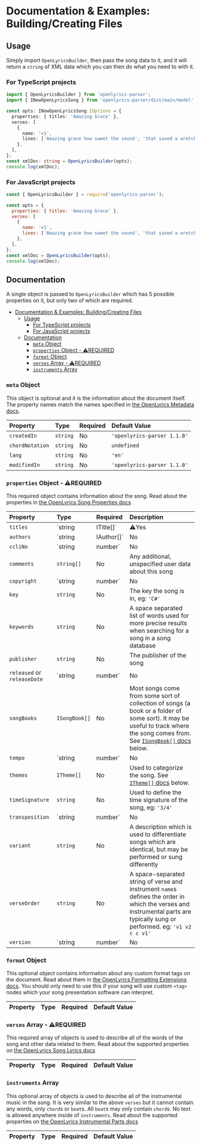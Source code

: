 # Documentation & Examples: Building/Creating Files

## Usage
Simply import `OpenLyricsBuilder`, then pass the song data to it, and it will return a `string` of XML data which you can then do what you need to with it.

### For TypeScript projects
```typescript
import { OpenLyricsBuilder } from 'openlyrics-parser';
import { INewOpenLyricsSong } from 'openlyrics-parser/dist/main/model';

const opts: INewOpenLyricsSong.IOptions = {
  properties: { titles: 'Amazing Grace' },
  verses: [
    {
      name: 'v1',
      lines: ['Amazing grace how sweet the sound', 'that saved a wretch like me'],
    },
  ],
};
const xmlDoc: string = OpenLyricsBuilder(opts);
console.log(xmlDoc);
```

### For JavaScript projects
```javascript
const { OpenLyricsBuilder } = require('openlyrics-parser');

const opts = {
  properties: { titles: 'Amazing Grace' },
  verses: [
    {
      name: 'v1',
      lines: ['Amazing grace how sweet the sound', 'that saved a wretch like me'],
    },
  ],
};
const xmlDoc = OpenLyricsBuilder(opts);
console.log(xmlDoc);
```



## Documentation

A single object is passed to `OpenLyricsBuilder` which has 5 possible properties on it, but only two of which are required.
- [Documentation \& Examples: Building/Creating Files](#documentation--examples-buildingcreating-files)
  - [Usage](#usage)
    - [For TypeScript projects](#for-typescript-projects)
    - [For JavaScript projects](#for-javascript-projects)
  - [Documentation](#documentation)
    - [`meta` Object](#meta-object)
    - [`properties` Object - ⚠️REQUIRED](#properties-object---️required)
    - [`format` Object](#format-object)
    - [`verses` Array - ⚠️REQUIRED](#verses-array---️required)
    - [`instruments` Array](#instruments-array)



### `meta` Object
This object is optional and it is the information about the document itself. The property names match the names specified in [the OpenLyrics Metadata docs](https://docs.openlyrics.org/en/latest/dataformat.html#metadata).

| Property      | Type     | Required | Default Value               |
|:--------------|:---------|:---------|:----------------------------|
|`createdIn`    | `string` | No       | `'openlyrics-parser 1.1.0'` |
|`chordNotation`| `string` | No       | `undefined`                 |
|`lang`         | `string` | No       | `'en'`                      |
|`modifiedIn`   | `string` | No       | `'openlyrics-parser 1.1.0'` |



### `properties` Object - ⚠️REQUIRED
This required object contains information about the song. Read about the properties in [the OpenLyrics Song Properties docs](https://docs.openlyrics.org/en/latest/dataformat.html#song-properties)

| Property                    | Type                 | Required | Description                 |
|:----------------------------|:---------------------|:---------|:----------------------------|
| `titles`                    | `string | ITitle[]`  | ⚠️Yes    | For a simple single title just provide a string. For multiples, an array of objects. See [`ITitle[]` docs]() below.  |
| `authors`                   | `string | IAuthor[]` | No       | For a simple single author just provide a string. For multiples, an array of objects. See [`IAuthor[]` docs]() below. |
| `ccliNo`                    | `string | number`    | No       | The CCLI license number for this song |
| `comments`                  | `string[]`           | No       | Any additional, unspecified user data about this song |
| `copyright`                 | `string | number`    | No       | The copyright information of the song. In some countries it is a legal requirement to display copyright information during the presentation of songs. The <copyright> tag has no specific format, though it is recommended that the value contains at least the year and copyright holder of the song  |
| `key`                       | `string`             | No       | The key the song is in, eg: `'C#'` |
| `keywords`                  | `string`             | No       | A space separated list of words used for more precise results when searching for a song in a song database |
| `publisher`                 | `string`             | No       | The publisher of the song |
| `released` or `releaseDate` | `string | number`    | No       | The year or date when a song was released or published |
| `songBooks`                 | `ISongBook[]`        | No       | Most songs come from some sort of collection of songs (a book or a folder of some sort). It may be useful to track where the song comes from. See [`ISongBook[]` docs]() below.|
| `tempo`                     | `string | number`    | No       | The tempo of the song, which can be expressed as a number, eg: `90` (as BPM), or as text, eg: `'slow'` or `'moderate'` |
| `themes`                    | `ITheme[]`           | No       | Used to categorize the song. See [`ITheme[]` docs]() below.|
| `timeSignature`             | `string`             | No       | Used to define the time signature of the song, eg: `'3/4'` |
| `transposition`             | `string | number`    | No       | Used when it is necessary to move the key or the pitch of chords up or down. The value must be an integer between -11 and 11 |
| `variant`                   | `string`             | No       | A description which is used to differentiate songs which are identical, but may be performed or sung differently |
| `verseOrder`                | `string`             | No       | A space-separated string of verse and instrument `name`s defines the order in which the verses and instrumental parts are typically sung or performed. eg: `'v1 v2 c c v1'` |
| `version`                   | `string | number`    | No       | Any text or "version number" of the song since song can be updated over time, sometimes to add additional verses, sometimes to fix spelling or grammatical errors |


### `format` Object
This optional object contains information about any custom format tags on the document. Read about them in [the OpenLyrics Formatting Extensions docs](https://docs.openlyrics.org/en/latest/dataformat.html#formatting-extensions). You should only need to use this if your song will use custom `<tag>` nodes which your song presentation software can interpret.

| Property      | Type     | Required | Default Value               |
|:--------------|:---------|:---------|:----------------------------|



### `verses` Array - ⚠️REQUIRED
This required array of objects is used to describe all of the words of the song and other data related to them.  Read about the supported properties on [the OpenLyrics Song Lyrics docs](https://docs.openlyrics.org/en/latest/dataformat.html#song-lyrics)

| Property      | Type     | Required | Default Value               |
|:--------------|:---------|:---------|:----------------------------|



### `instruments` Array
This optional array of objects is used to describe all of the instrumental music in the song. It is very similar to the above `verses` but it cannot contain any words, only `chord`s or `beat`s. All `beat`s may only contain `chord`s. No text is allowed anywhere inside of `instruments`.  Read about the supported properties on [the OpenLyrics Instrumental Parts docs](https://docs.openlyrics.org/en/latest/dataformat.html#instrumental-parts)

| Property      | Type     | Required | Default Value               |
|:--------------|:---------|:---------|:----------------------------|
